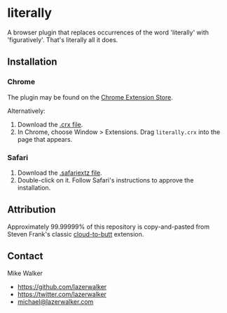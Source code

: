 literally
=============

A browser plugin that replaces occurrences of the word 'literally' with 'figuratively'.
That's literally all it does.

Installation
------------

### Chrome

The plugin may be found on the [Chrome Extension Store](https://chrome.google.com/webstore/detail/literally/odlbpehkpefnmehgdofblnagjpimaanh/details).

Alternatively:

1. Download the [.crx file](https://github.com/lazerwalker/literally/blob/master/literally.crx?raw=true).
2. In Chrome, choose Window > Extensions.  Drag `literally.crx` into the page that appears.


### Safari

1. Download the [.safariextz file](https://github.com/lazerwalker/literally/blob/master/literally.safariextz?raw=true).
2. Double-click on it. Follow Safari's instructions to approve the installation.

Attribution
-----------
Approximately 99.99999% of this repository is copy-and-pasted from Steven Frank's
classic [cloud-to-butt](https://github.com/panicsteve/cloud-to-butt) extension.

Contact
-----
Mike Walker
* https://github.com/lazerwalker
* https://twitter.com/lazerwalker
* michael@lazerwalker.com

